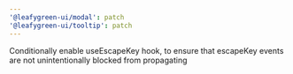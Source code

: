 ```yaml
---
'@leafygreen-ui/modal': patch
'@leafygreen-ui/tooltip': patch
---
```


Conditionally enable useEscapeKey hook, to ensure that escapeKey events are not unintentionally blocked from propagating

